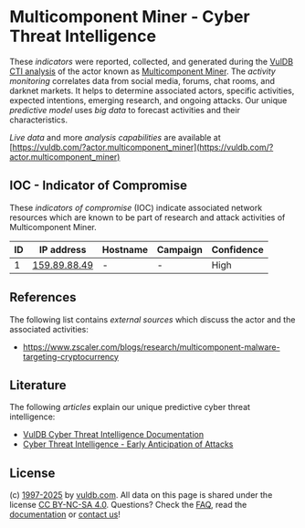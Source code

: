 # Multicomponent Miner - Cyber Threat Intelligence

These _indicators_ were reported, collected, and generated during the [VulDB CTI analysis](https://vuldb.com/?kb.cti) of the actor known as [Multicomponent Miner](https://vuldb.com/?actor.multicomponent_miner). The _activity monitoring_ correlates data from social media, forums, chat rooms, and darknet markets. It helps to determine associated actors, specific activities, expected intentions, emerging research, and ongoing attacks. Our unique _predictive model_ uses _big data_ to forecast activities and their characteristics.

_Live data_ and more _analysis capabilities_ are available at [https://vuldb.com/?actor.multicomponent_miner](https://vuldb.com/?actor.multicomponent_miner)

## IOC - Indicator of Compromise

These _indicators of compromise_ (IOC) indicate associated network resources which are known to be part of research and attack activities of Multicomponent Miner.

ID | IP address | Hostname | Campaign | Confidence
-- | ---------- | -------- | -------- | ----------
1 | [159.89.88.49](https://vuldb.com/?ip.159.89.88.49) | - | - | High

## References

The following list contains _external sources_ which discuss the actor and the associated activities:

* https://www.zscaler.com/blogs/research/multicomponent-malware-targeting-cryptocurrency

## Literature

The following _articles_ explain our unique predictive cyber threat intelligence:

* [VulDB Cyber Threat Intelligence Documentation](https://vuldb.com/?kb.cti)
* [Cyber Threat Intelligence - Early Anticipation of Attacks](https://www.scip.ch/en/?labs.20201022)

## License

(c) [1997-2025](https://vuldb.com/?kb.changelog) by [vuldb.com](https://vuldb.com/?kb.about). All data on this page is shared under the license [CC BY-NC-SA 4.0](https://creativecommons.org/licenses/by-nc-sa/4.0/). Questions? Check the [FAQ](https://vuldb.com/?kb.faq), read the [documentation](https://vuldb.com/?kb) or [contact us](https://vuldb.com/?contact)!
